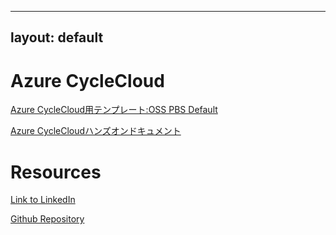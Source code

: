 

---
layout: default
---

# Azure CycleCloud

[Azure CycleCloud用テンプレート:OSS PBS Default](https://github.com/hirtanak/osspbsdefault)

[Azure CycleCloudハンズオンドキュメント](https://github.com/hirtanak/hirtanak.github.io/raw/master/20190304-AzureCycloeCloudHOLSeminar%E6%89%8B%E9%A0%86v11.docx)

# Resources

[Link to LinkedIn](https://www.linkedin.com/in/hiroshi-tanaka/)

[Github Repository](https://github.com/hirtanak/hirtanak.github.io)
